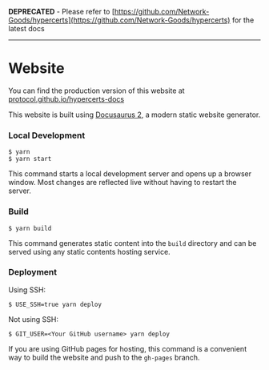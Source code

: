 **DEPRECATED** - Please refer to [https://github.com/Network-Goods/hypercerts](https://github.com/Network-Goods/hypercerts) for the latest docs

---

# Website

You can find the production version of this website at [protocol.github.io/hypercerts-docs](https://protocol.github.io/hypercerts-docs)

This website is built using [Docusaurus 2](https://docusaurus.io/), a modern static website generator.
### Local Development

```
$ yarn
$ yarn start
```

This command starts a local development server and opens up a browser window. Most changes are reflected live without having to restart the server.

### Build

```
$ yarn build
```

This command generates static content into the `build` directory and can be served using any static contents hosting service.

### Deployment

Using SSH:

```
$ USE_SSH=true yarn deploy
```

Not using SSH:

```
$ GIT_USER=<Your GitHub username> yarn deploy
```

If you are using GitHub pages for hosting, this command is a convenient way to build the website and push to the `gh-pages` branch.
